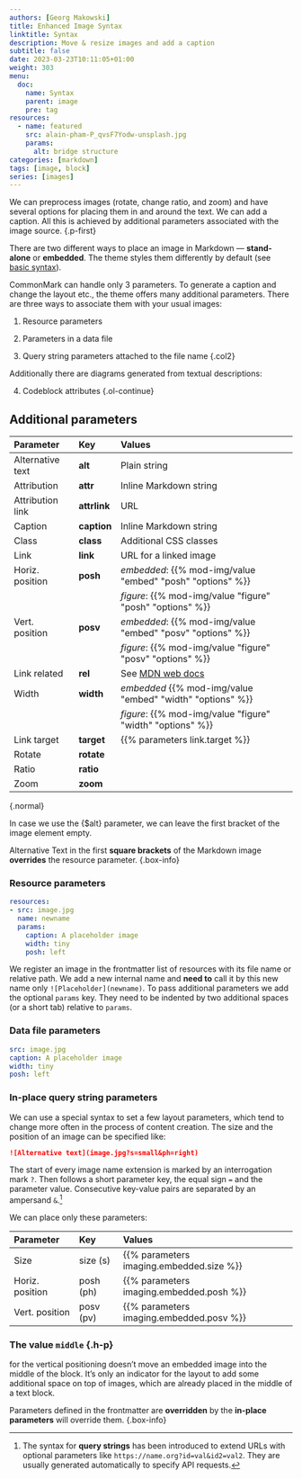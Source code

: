 ```yaml
---
authors: [Georg Makowski]
title: Enhanced Image Syntax
linktitle: Syntax
description: Move & resize images and add a caption
subtitle: false
date: 2023-03-23T10:11:05+01:00
weight: 303
menu:
  doc:
    name: Syntax
    parent: image
    pre: tag
resources:
  - name: featured
    src: alain-pham-P_qvsF7Yodw-unsplash.jpg
    params:
      alt: bridge structure
categories: [markdown]
tags: [image, block]
series: [images]
---
```


We can preprocess images (rotate, change ratio, and zoom) and have several options for placing them in and around the text. We can add a caption. All this is achieved by additional parameters associated with the image source.
{.p-first}
<!--more-->

There are two different ways to place an image in Markdown — **stand-alone** or **embedded**. The theme styles them differently by default (see [basic syntax](/doc/basic/image)).

CommonMark can handle only 3 parameters. To generate a caption and change the layout etc., the theme offers many additional parameters. There are three ways to associate them with your usual images:

1. Resource parameters

2. Parameters in a data file

3. Query string parameters attached to the file name
{.col2}

Additionally there are diagrams generated from textual descriptions:

4. Codeblock attributes
{.ol-continue}

## Additional parameters

| Parameter | Key | Values |
|:---------|:----------|:---------|
| Alternative text | **alt** | Plain string |
| Attribution | **attr** | Inline Markdown string |
| Attribution link | **attrlink** | URL |
| Caption | **caption** | Inline Markdown string |
| Class | **class** | Additional CSS classes |
| Link | **link** | URL for a linked image |
| Horiz. position | **posh** | _embedded_: {{% mod-img/value "embed" "posh" "options" %}} |
| | | _figure_: {{% mod-img/value "figure" "posh" "options" %}} |
| Vert. position | **posv** | _embedded_: {{% mod-img/value "embed" "posv" "options" %}} |
| | | _figure_: {{% mod-img/value "figure" "posv" "options" %}} |
| Link related | **rel** | See [MDN web docs](https://developer.mozilla.org/en-US/docs/Web/HTML/Link_types) |
| Width | **width** | _embedded_ {{% mod-img/value "embed" "width" "options" %}} |
| | | _figure_: {{% mod-img/value "figure" "width" "options" %}} |
| Link target | **target** | {{% parameters link.target %}} |
| Rotate | **rotate** | |
| Ratio | **ratio** | |
| Zoom | **zoom** | |
{.normal}

In case we use the {$alt} parameter, we can leave the first bracket of the image element empty.

Alternative Text in the first **square brackets** of the Markdown image **overrides** the resource parameter.
{.box-info}

### Resource parameters

```yaml {.right linenos=true linenostart=10}
resources:
- src: image.jpg
  name: newname
  params:
    caption: A placeholder image
    width: tiny
    posh: left
```

We register an image in the frontmatter list of resources with its file name or relative path. We add a new internal name and **need to** call it by this new name only `![Placeholder](newname)`. To pass additional parameters we add the optional `params` key. They need to be indented by two additional spaces (or a short tab) relative to `params`.

### Data file parameters

```yaml {.right linenos=true linenostart=1}
src: image.jpg
caption: A placeholder image
width: tiny
posh: left
```

### In-place query string parameters

We can use a special syntax to set a few layout parameters, which tend to change more often in the process of content creation. The size and the position of an image can be specified like:

```md
![Alternative text](image.jpg?s=small&ph=right)
```

The start of every image name extension is marked by an interrogation mark `?`. Then follows a short parameter key, the equal sign `=` and the parameter value. Consecutive key-value pairs are separated by an ampersand `&`.[^1]

We can place only these parameters:

| Parameter | Key | Values |
|:----|:----|:----|
| Size | size (s) | {{% parameters imaging.embedded.size %}} |
| Horiz. position | posh (ph) | {{% parameters imaging.embedded.posh %}} |
| Vert. position | posv (pv) | {{% parameters imaging.embedded.posv %}} |

### The value `middle` {.h-p}
for the vertical positioning doesn’t move an embedded image into the middle of the block. It’s only an indicator for the layout to add some additional space on top of images, which are already placed in the middle of a text block.

[^1]: The syntax for **query strings** has been introduced to extend URLs with optional parameters like `https://name.org?id=val&id2=val2`. They are usually generated automatically to specify API requests.

Parameters defined in the frontmatter are **overridden** by the **in-place parameters** will override them.
{.box-info}
